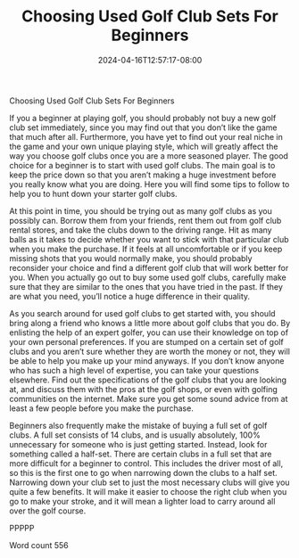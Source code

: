 ﻿---
title: "Choosing Used Golf Club Sets For Beginners"
date: 2024-04-16T12:57:17-08:00
description: "Choosing the Right Golf Clubs TXT Tips for Web Success"
featured_image: "/images/Choosing the Right Golf Clubs TXT.jpg"
tags: ["Choosing the Right Golf Clubs TXT"]
---

Choosing Used Golf Club Sets For Beginners

If you a beginner at playing golf, you should probably not buy a new golf club set immediately, since you may find out that you don’t like the game that much after all. Furthermore, you have yet to find out your real niche in the game and your own unique playing style, which will greatly affect the way you choose golf clubs once you are a more seasoned player. The good choice for a beginner is to start with used golf clubs. The main goal is to keep the price down so that you aren’t making a huge investment before you really know what you are doing. Here you will find some tips to follow to help you to hunt down your starter golf clubs.

At this point in time, you should be trying out as many golf clubs as you possibly can. Borrow them from your friends, rent them out from golf club rental stores, and take the clubs down to the driving range. Hit as many balls as it takes to decide whether you want to stick with that particular club when you make the purchase. If it feels at all uncomfortable or if you keep missing shots that you would normally make, you should probably reconsider your choice and find a different golf club that will work better for you. When you actually go out to buy some used golf clubs, carefully make sure that they are similar to the ones that you have tried in the past. If they are what you need, you’ll notice a huge difference in their quality.

As you search around for used golf clubs to get started with, you should bring along a friend who knows a little more about golf clubs that you do. By enlisting the help of an expert golfer, you can use their knowledge on top of your own personal preferences. If you are stumped on a certain set of golf clubs and you aren’t sure whether they are worth the money or not, they will be able to help you make up your mind anyways. If you don’t know anyone who has such a high level of expertise, you can take your questions elsewhere. Find out the specifications of the golf clubs that you are looking at, and discuss them with the pros at the golf shops, or even with golfing communities on the internet. Make sure you get some sound advice from at least a few people before you make the purchase. 

Beginners also frequently make the mistake of buying a full set of golf clubs. A full set consists of 14 clubs, and is usually absolutely, 100% unnecessary for someone who is just getting started. Instead, look for something called a half-set. There are certain clubs in a full set that are more difficult for a beginner to control. This includes the driver most of all, so this is the first one to go when narrowing down the clubs to a half set. Narrowing down your club set to just the most necessary clubs will give you quite a few benefits. It will make it easier to choose the right club when you go to make your stroke, and it will mean a lighter load to carry around all over the golf course.

PPPPP

Word count 556

